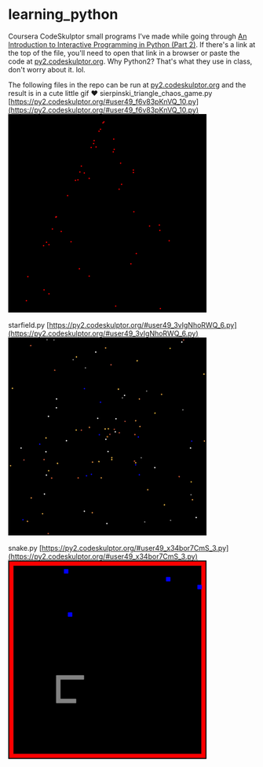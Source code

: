 # learning_python
Coursera CodeSkulptor small programs I've made while going through 
[An Introduction to Interactive Programming in Python (Part 2)](https://www.coursera.org/learn/interactive-python-2/home/welcome).
If there's a link at the top of the file, you'll need to open that link in a browser or paste the code at [py2.codeskulptor.org](https://py2.codeskulptor.org). Why Python2? That's what they use in class, don't worry about it. lol.


The following files in the repo can be run at [py2.codeskulptor.org](https://py2.codeskulptor.org)
and the result is in a cute little gif ❤️
sierpinski_triangle_chaos_game.py
[https://py2.codeskulptor.org/#user49_f6v83pKnVQ_10.py](https://py2.codeskulptor.org/#user49_f6v83pKnVQ_10.py)
![triangle](https://raw.githubusercontent.com/brooding-barrel/learning_python/main/binaries/triangle.gif)


starfield.py
[https://py2.codeskulptor.org/#user49_3vIgNhoRWQ_6.py](https://py2.codeskulptor.org/#user49_3vIgNhoRWQ_6.py)
![starfield](https://raw.githubusercontent.com/brooding-barrel/learning_python/main/binaries/starfield.gif)

snake.py
[https://py2.codeskulptor.org/#user49_x34bor7CmS_3.py](https://py2.codeskulptor.org/#user49_x34bor7CmS_3.py)
![snake](https://raw.githubusercontent.com/brooding-barrel/learning_python/main/binaries/snake.gif)

